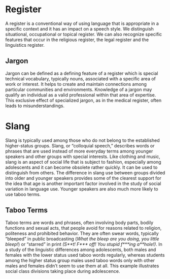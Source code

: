 # Register

A register is a conventional way of using language that is appropriate in a specific context and it has an impact on a speech style.  We distinguish situational, occupational or topical register. We can also recognize specific features that occur in the religious register, the legal register and the linguistics register. 

## Jargon 

Jargon can be defined as a defining feature of a register which is special technical vocabulary, typically nouns, associated with a specific area of work or interest. It helps to create and maintain connections among particular communities and environments. Knowledge of a jargon may qualify an individual as a valid professional within that area of expertise. This exclusive effect of specialized jargon, as in the medical register, often leads to misunderstandings.

# Slang 

Slang is typically used among those who do not belong to the established higher-status groups. Slang, or “colloquial speech,” describes words or phrases that are used instead of more everyday terms among younger speakers and other groups with special interests. Like clothing and music, slang is an aspect of social life that is subject to fashion, especially among adolescents and it can become obsolete rather quickly. It can be used to distinguish from others. The difference in slang use between groups divided into older and younger speakers provides some of the clearest support for the idea that age is another important factor involved in the study of social variation in language use. Younger speakers are also much more likely to use taboo terms. 

## Taboo Terms

Taboo terms are words and phrases, often involving body parts, bodily functions and sexual acts, that people avoid for reasons related to religion, politeness and prohibited behavior. They are often swear words, typically “bleeped” in public broadcasting (*What the bleep are you doing, you little bleep!*) or “starred” in print *(S\*\*t! F\*\*\* off! You stupid f\*\*\*ing a\*\*hole!)*. In a study of the linguistic differences among adolescents, both males and females with the lower status used taboo words regularly, whereas students among the higher status group males used taboo words only with other males and females didn’t seem to use them at all. This example illustrates social class divisions taking place during adolescence.
